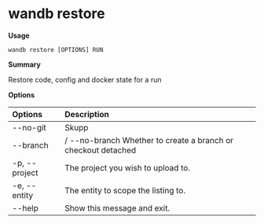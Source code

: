 # wandb restore

**Usage**

`wandb restore [OPTIONS] RUN`

**Summary**

Restore code, config and docker state for a run

**Options**

| **Options** | **Description** |
| :--- | :--- |
| --no-git | Skupp |
| --branch | / --no-branch  Whether to create a branch or checkout detached |
| -p, --project | The project you wish to upload to. |
| -e, --entity | The entity to scope the listing to. |
| --help | Show this message and exit. |

